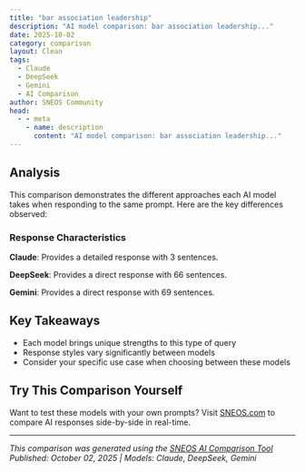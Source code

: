 ```yaml
---
title: "bar association leadership"
description: "AI model comparison: bar association leadership..."
date: 2025-10-02
category: comparison
layout: Clean
tags:
  - Claude
  - DeepSeek
  - Gemini
  - AI Comparison
author: SNEOS Community
head:
  - - meta
    - name: description
      content: "AI model comparison: bar association leadership..."
---
```


<ChatComparison
  title="bar association leadership"
  prompt="bar association leadership"
  :responses='{"Claude": "Bar association leadership typically consists of several key positions and structures:\n\n## Executive Leadership\n- **President** - Chief executive officer, sets strategic direction\n- **President-Elect** - Successor in training, often chairs major committees\n- **Vice President** - Supports executive functions\n- **Secretary-Treasurer** - Manages finances and records\n- **Immediate Past President** - Provides continuity and institutional knowledge\n\n## Governing Bodies\n- **Board of Directors/Governors** - Sets policy and oversees operations\n- **House of Delegates** - Legislative body for larger associations\n- **Executive Committee** - Handles urgent matters between board meetings\n\n## Key Staff Positions\n- **Executive Director/CEO** - Day-to-day operations management\n- **Deputy Directors** - Oversee specific divisions (legal services, communications, etc.)\n- **Program Directors** - Manage continuing education, member services, advocacy\n\n## Committee Leadership\n- **Standing Committee Chairs** - Lead ongoing committees (ethics, legislation, judiciary)\n- **Special Committee Chairs** - Handle specific initiatives or issues\n- **Section Chairs** - Lead practice area groups\n\n## Regional Structure\n- **State Bar Presidents** - Lead state-level associations\n- **Local Bar Presidents** - Lead city/county associations\n- **Specialty Bar Leaders** - Lead organizations for specific groups (women lawyers, minority bar associations, etc.)\n\nAre you interested in information about a specific bar association or aspect of bar leadership?", "DeepSeek": "Of course. \u0022Bar association leadership\u0022 refers to the individuals who guide and govern the professional organizations for lawyers in a given jurisdiction. This is a multi-faceted topic, covering their roles, responsibilities, challenges, and pathways to leadership.\n\nHere is a comprehensive breakdown of bar association leadership.\n\n### What is a Bar Association?\n\nFirst, it\u0027s important to distinguish between two main types:\n\n1. **Mandatory/Integrated Bar:** An official state-level organization that all lawyers must join to practice law in that state. Its functions include attorney licensing, discipline, and continuing legal education (e.g., State Bar of California, Florida Bar).\n2. **Voluntary Bar:** Associations that lawyers choose to join. These can be:\n * **National:** American Bar Association (ABA)\n * **State:** New York State Bar Association (NYSBA)\n * **Local:** Chicago Bar Association, Los Angeles County Bar Association\n * **Specialty:** American Immigration Lawyers Association (AILA), National Bar Association (NBA, focused on African American attorneys)\n\n### Key Leadership Roles\n\nWhile structures vary, most bar associations have a similar leadership hierarchy:\n\n* **President:** The most visible leader. They are the public face of the association, set the agenda for their term (often with a specific initiative or theme), preside over meetings, and represent the bar to the public, the legislature, and the judiciary.\n* **President-Elect:** The president-in-training. They learn the role, often chair a major committee, and are poised to take over as President the following year.\n* **Past President:** Provides continuity, advice, and institutional knowledge after their term ends.\n* **Board of Governors / Board of Trustees:** The primary governing body that sets policy, approves budgets, and oversees the association\u0027s strategic direction.\n* **Executive Director / CEO:** The top **staff** leader (not an elected volunteer). They manage the day-to-day operations, staff, finances, and implementation of the Board\u0027s policies.\n* **Committee \u0026 Section Chairs:** Leaders of specific subgroups focused on areas like litigation, family law, young lawyers, diversity, or pro bono work. This is often the first step into bar leadership.\n\n### Primary Responsibilities of Bar Leaders\n\nBar association leaders have a complex set of duties that balance the interests of the profession, the public, and the justice system.\n\n**1. Serving the Profession:**\n* **Continuing Legal Education (CLE):** Organizing programs to help lawyers maintain and improve their skills.\n* **Networking \u0026 Mentorship:** Creating opportunities for professional connection and guiding younger lawyers.\n* **Ethics \u0026 Discipline:** Upholding professional standards (especially critical for mandatory bars).\n* **Practice Management:** Providing resources to help lawyers run efficient and ethical practices.\n\n**2. Serving the Public:**\n* **Pro Bono Services:** Encouraging and organizing free legal services for those who cannot afford them.\n* **Public Education:** Informing the public about their legal rights and the judicial system.\n* **Access to Justice:** Advocating for reforms and funding to make the legal system more accessible to all.\n* **Consumer Protection:** Helping the public find qualified lawyers and understand the lawyer discipline process.\n\n**3. Serving the Justice System:**\n* **Judicial Evaluations:** Reviewing the qualifications of candidates for judicial appointments.\n* **Legal Reform:** Proposing and advocating for improvements to laws and court procedures.\n* **Funding the Courts:** Lobbying for adequate funding for the state court system.\n* **Protecting Judicial Independence:** Defending the judiciary from improper political influence.\n\n### Pathways to Bar Leadership\n\nBecoming a bar leader doesn\u0027t typically happen overnight. It\u0027s a gradual process of building a reputation and demonstrating commitment:\n\n1. **Get Involved:** Join a committee or a section that aligns with your interests.\n2. **Be Active and Reliable:** Show up, contribute, and take on tasks. Volunteer to write for the bar journal or speak at a CLE.\n3. **Seek a Leadership Role:** Run for chair of a committee or section.\n4. **Progress Through the Chairs:** Many associations have a succession ladder (e.g., Secretary -\u003E Treasurer -\u003E Vice President -\u003E President-Elect -\u003E President).\n5. **Campaign (for Elected Roles):** For top positions like President, this often involves networking, seeking endorsements, and stating a platform.\n\n### Major Challenges Facing Bar Leaders Today\n\nModern bar leaders must navigate a rapidly changing landscape:\n\n* **Attorney Well-Being:** Addressing high rates of stress, substance abuse, and mental health challenges within the profession.\n* **Diversity, Equity, and Inclusion (DEI):** Promoting greater diversity in the legal profession and ensuring equitable access to justice.\n* **Technology \u0026 AI:** Managing the ethical implications of artificial intelligence, ensuring cybersecurity, and regulating new legal tech (e.g., online document providers).\n* **Access to Justice Gap:** Confronting the fact that a vast majority of low- and middle-income people cannot afford legal representation.\n* **Economic Pressures:** Helping solo and small-firm practitioners compete in a challenging market.\n* **Public Trust:** Maintaining and rebuilding public confidence in the legal system and the profession.\n\n### Why Lawyers Pursue Bar Leadership\n\n* **Professional Development:** Enhances leadership, management, and public speaking skills.\n* **Networking:** Builds a powerful network of colleagues, judges, and influential figures.\n* **Service \u0026 Impact:** A deep desire to give back to the profession and improve the justice system.\n* **Reputation \u0026 Prestige:** Recognized as a leader in the legal community.\n* **Influence:** The ability to shape the future of the profession and the law.\n\nIn summary, bar association leadership is a critical, volunteer-intensive endeavor that plays a vital role in governing the legal profession, advocating for justice, and serving the public good.", "Gemini": "Bar association leadership encompasses a variety of roles, responsibilities, and levels of engagement, all focused on serving the legal profession and the public. Here\u0027s a breakdown of key aspects:\n\n**1. Types of Leadership Roles:**\n\n* **Elected Officers:** These are the core leadership positions, typically including:\n * **President:** The highest-ranking officer, responsible for overall direction, policy, and representation of the bar association.\n * **President-Elect/Vice-President:** Often next in line to become President, participating in strategic planning and leadership development.\n * **Secretary:** Responsible for official records, minutes, and administrative functions.\n * **Treasurer:** Oversees the finances of the bar association, including budgeting, reporting, and audits.\n* **Board of Governors/Directors:** This group acts as the governing body, setting policy, approving budgets, and overseeing the operations of the bar association. Members may be elected by the entire membership or by regional districts.\n* **Committee Chairs and Members:** Committees focus on specific areas of law or bar association operations (e.g., ethics, legal aid, membership, continuing legal education, diversity and inclusion). Chairs lead these committees and coordinate the work of their members.\n* **Section Chairs and Members:** Sections are similar to committees but are specific to an area of legal practice, such as real estate law, family law, or criminal law.\n* **Young Lawyers Division (YLD) Leadership:** Specifically for attorneys who are new to the profession, with their own set of officers and committees.\n* **Delegates to National or International Bar Associations:** Represent the local or state bar association at the national or international level, such as the American Bar Association (ABA).\n* **Executive Director/CEO:** Often a paid staff member who manages the day-to-day operations of the bar association, working closely with the elected leadership.\n\n**2. Responsibilities of Bar Association Leaders:**\n\n* **Strategic Planning:** Setting the long-term goals and direction of the bar association.\n* **Policy Development:** Creating and advocating for policies related to the legal profession, access to justice, and the rule of law.\n* **Budgeting and Financial Oversight:** Managing the bar association\u0027s finances responsibly.\n* **Membership Engagement:** Recruiting, retaining, and engaging members.\n* **Advocacy:** Representing the interests of the legal profession before legislatures, courts, and other government bodies.\n* **Public Service:** Promoting access to justice, providing pro bono services, and educating the public about the law.\n* **Continuing Legal Education (CLE):** Providing opportunities for lawyers to stay up-to-date on the law and develop their skills.\n* **Ethics and Professional Responsibility:** Promoting ethical conduct and addressing issues of professional responsibility within the legal community.\n* **Diversity and Inclusion:** Working to ensure that the legal profession is diverse and inclusive.\n* **Communications:** Communicating with members, the public, and other stakeholders about the bar association\u0027s activities and positions.\n* **Partnerships:** Collaborating with other organizations, such as legal aid societies, law schools, and community groups.\n\n**3. Key Leadership Qualities:**\n\n* **Integrity:** Acting ethically and with honesty.\n* **Vision:** Having a clear sense of the future direction of the bar association and the legal profession.\n* **Communication Skills:** Being able to communicate effectively with members, the public, and other stakeholders.\n* **Collaboration:** Being able to work effectively with others.\n* **Leadership Skills:** Being able to motivate and inspire others.\n* **Dedication:** Being committed to the goals of the bar association.\n* **Strategic Thinking:** Being able to think strategically about the challenges and opportunities facing the legal profession.\n* **Fairness:** Treating all members and individuals fairly.\n* **Empathy:** Understanding and responding to the needs of others.\n* **Commitment to Diversity and Inclusion:** Valuing and promoting diversity and inclusion within the legal profession.\n\n**4. Levels of Engagement:**\n\n* **Local/County Bar Associations:** Focus on issues of concern to lawyers in a specific geographic area.\n* **State Bar Associations:** Regulate the legal profession in a state and provide services to lawyers statewide.\n* **National Bar Associations:** Advocate for the interests of the legal profession at the national level (e.g., the American Bar Association).\n* **Specialty Bar Associations:** Focus on a particular area of law or a specific group of lawyers (e.g., National Bar Association for Black lawyers, National Association of Women Lawyers).\n\n**5. Benefits of Bar Association Leadership:**\n\n* **Professional Development:** Opportunities to develop leadership skills and expand your network.\n* **Influence:** A voice in shaping the future of the legal profession.\n* **Networking:** Opportunities to connect with other lawyers.\n* **Public Service:** The chance to give back to the community.\n* **Personal Satisfaction:** The satisfaction of making a difference.\n\n**6. How to Get Involved:**\n\n* **Become a Member:** Join your local, state, or national bar association.\n* **Volunteer:** Volunteer on a committee or task force.\n* **Attend Meetings and Events:** Participate in bar association meetings and events.\n* **Run for Office:** Consider running for a leadership position.\n* **Nominate Others:** Nominate qualified individuals for leadership positions.\n\n**7. Challenges of Bar Association Leadership:**\n\n* **Time Commitment:** Leadership roles can require a significant time commitment.\n* **Political Considerations:** Bar associations can sometimes be subject to political considerations.\n* **Conflicting Interests:** Balancing the interests of different members and groups within the bar association.\n* **Financial Constraints:** Managing the bar association\u0027s finances effectively.\n* **Keeping Up with Change:** Adapting to the rapid changes in the legal profession.\n\nIn conclusion, bar association leadership is crucial for the health and vitality of the legal profession. It requires dedicated individuals with vision, integrity, and a commitment to serving the public. Engaging in bar association activities, even on a small scale, can be a rewarding experience for lawyers seeking to make a difference.\n"}' 
  published-date="00:34"
/>

## Analysis

This comparison demonstrates the different approaches each AI model takes when responding to the same prompt. Here are the key differences observed:

### Response Characteristics

**Claude**: Provides a detailed response with 3 sentences. 

**DeepSeek**: Provides a direct response with 66 sentences. 

**Gemini**: Provides a direct response with 69 sentences. 

## Key Takeaways

- Each model brings unique strengths to this type of query
- Response styles vary significantly between models
- Consider your specific use case when choosing between these models

## Try This Comparison Yourself

Want to test these models with your own prompts? Visit [SNEOS.com](https://sneos.com) to compare AI responses side-by-side in real-time.

---

*This comparison was generated using the [SNEOS AI Comparison Tool](https://sneos.com)*
*Published: October 02, 2025 | Models: Claude, DeepSeek, Gemini*
